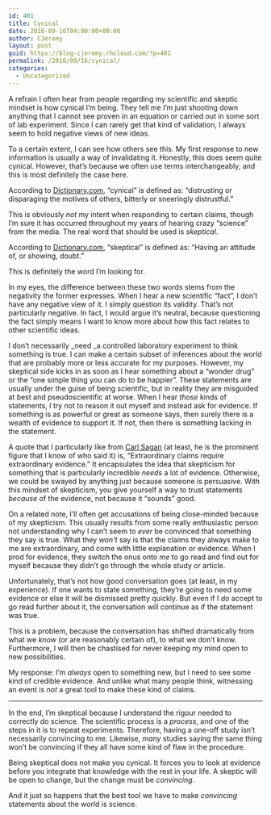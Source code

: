 ```yaml
---
id: 401
title: Cynical
date: 2016-09-16T04:00:00+00:00
author: CJeremy
layout: post
guid: https://blog-cjeremy.rhcloud.com/?p=401
permalink: /2016/09/16/cynical/
categories:
  - Uncategorized
---
```

A refrain I often hear from people regarding my scientific and skeptic mindset is how cynical I&#8217;m being. They tell me I&#8217;m just shooting down anything that I cannot see proven in an equation or carried out in some sort of lab experiment. Since I can rarely get that kind of validation, I always seem to hold negative views of new ideas.

To a certain extent, I can see how others see this. My first response to new information is usually a way of invalidating it. Honestly, this does seem quite cynical. However, that&#8217;s because we often use terms interchangeably, and this is most definitely the case here.

According to [Dictionary.com](http://www.dictionary.com/browse/cynical?s=t), &#8220;cynical&#8221; is defined as: &#8220;distrusting or disparaging the motives of others, bitterly or sneeringly distrustful.&#8221;

This is obviously _not_ my intent when responding to certain claims, though I&#8217;m sure it has occurred throughout my years of hearing crazy &#8220;science&#8221; from the media. The real word that should be used is _skeptical_.

According to [Dictionary.com](http://www.dictionary.com/browse/skeptical?s=t), &#8220;skeptical&#8221; is defined as: &#8220;Having an attitude of, or showing, doubt.&#8221;

This is definitely the word I&#8217;m looking for.

In my eyes, the difference between these two words stems from the negativity the former expresses. When I hear a new scientific &#8220;fact&#8221;, I don&#8217;t have any negative view of it. I simply question its validity. That&#8217;s not particularly negative. In fact, I would argue it&#8217;s neutral, because questioning the fact simply means I want to know more about how this fact relates to other scientific ideas.

I don&#8217;t necessarily _need _a controlled laboratory experiment to think something is true. I can make a certain subset of inferences about the world that are probably more or less accurate for my purposes. However, my skeptical side kicks in as soon as I hear something about a &#8220;wonder drug&#8221; or the &#8220;one simple thing you can do to be happier&#8221;. These statements are usually under the guise of being scientific, but in reality they are misguided at best and pseudoscientific at worse. When I hear _those_ kinds of statements, I try not to reason it out myself and instead ask for evidence. If something is as powerful or great as someone says, then surely there is a wealth of evidence to support it. If not, then there is something lacking in the statement.

A quote that I particularly like from [Carl Sagan](http://www.goodreads.com/quotes/50379-extraordinary-claims-require-extraordinary-evidence) (at least, he is the prominent figure that I know of who said it) is, &#8220;Extraordinary claims require extraordinary evidence.&#8221; It encapsulates the idea that skepticism for something that is particularly incredible _needs_ a lot of evidence. Otherwise, we could be swayed by anything just because someone is persuasive. With this mindset of skepticism, you give yourself a way to trust statements _because_ of the evidence, not because it &#8220;sounds&#8221; good.

On a related note, I&#8217;ll often get accusations of being close-minded because of my skepticism. This usually results from some really enthusiastic person not understanding why I can&#8217;t seem to _ever_ be convinced that something they say is true. What they _won&#8217;t_ say is that the claims they always make to me are extraordinary, and come with little explanation or evidence. When I prod for evidence, they switch the onus onto _me_ to go read and find out for myself because they didn&#8217;t go through the whole study or article.

Unfortunately, that&#8217;s not how good conversation goes (at least, in my experience). If one wants to state something, they&#8217;re going to need some evidence or else it will be dismissed pretty quickly. But even if I _do_ accept to go read further about it, the conversation will continue as if the statement was true.

This is a problem, because the conversation has shifted dramatically from what we _know_ (or are reasonably certain of), to what we don&#8217;t know. Furthermore, I will then be chastised for never keeping my mind open to new possibilities.

My response: I&#8217;m _always_ open to something new, but I need to see some kind of credible evidence. And unlike what many people think, witnessing an event is _not_ a great tool to make these kind of claims.

* * *

In the end, I&#8217;m skeptical because I understand the rigour needed to correctly do science. The scientific process is a _process_, and one of the steps in it is to repeat experiments. Therefore, having a one-off study isn&#8217;t necessarily convincing to me. Likewise, _many_ studies saying the same thing won&#8217;t be convincing if they all have some kind of flaw in the procedure.

Being skeptical does not make you cynical. It forces you to look at evidence before you integrate that knowledge with the rest in your life. A skeptic will be open to change, but the change must be _convincing_.

And it just so happens that the best tool we have to make _convincing_ statements about the world is science.